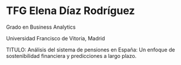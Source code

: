 # TFG Elena Díaz Rodríguez

Grado en Business Analytics

Universidad Francisco de Vitoria, Madrid

TITULO: Análisis del sistema de pensiones en España: Un enfoque de sostenibilidad financiera y predicciones a largo plazo.
